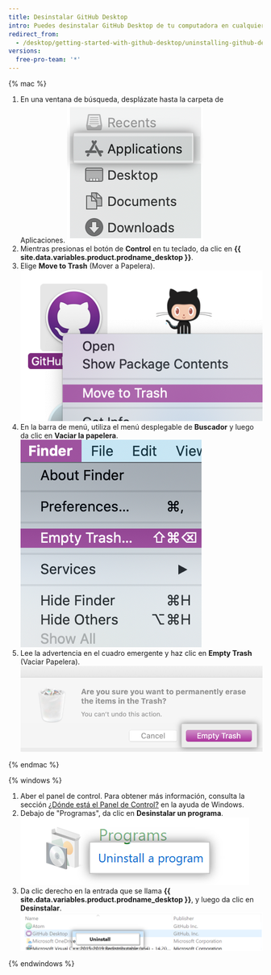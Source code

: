 ```yaml
---
title: Desinstalar GitHub Desktop
intro: Puedes desinstalar GitHub Desktop de tu computadora en cualquier momento.
redirect_from:
  - /desktop/getting-started-with-github-desktop/uninstalling-github-desktop
versions:
  free-pro-team: '*'
---
```


{% mac %}

1. En una ventana de búsqueda, desplázate hasta la carpeta de Aplicaciones. ![Carpeta de aplicaciones en la ventana del Buscador](/assets/images/help/desktop/applications-folder.png)
2. Mientras presionas el botón de **Control** en tu teclado, da clic en **{{ site.data.variables.product.prodname_desktop }}**.
3. Elige **Move to Trash** (Mover a Papelera). ![La opción de mover a la papelera](/assets/images/help/desktop/mac-move-to-trash.png)
4. En la barra de menú, utiliza el menú desplegable de **Buscador** y luego da clic en **Vaciar la papelera**. ![La opción de vaciar la papelera en la barra de menú](/assets/images/help/desktop/mac-empty-trash-menu.png)
5. Lee la advertencia en el cuadro emergente y haz clic en **Empty Trash** (Vaciar Papelera). ![El botón de vaciar la papelera](/assets/images/help/desktop/mac-empty-trash-button.png)

{% endmac %}

{% windows %}

1. Aber el panel de control. Para obtener más información, consulta la sección [¿Dónde está el Panel de Control?](https://support.microsoft.com/en-us/help/13764/windows-where-is-control-panel) en la ayuda de Windows.
2. Debajo de "Programas", da clic en **Desinstalar un programa**. ![La opción de desinstalar programa en el panel de control](/assets/images/help/desktop/windows-uninstall-a-program.png)
3. Da clic derecho en la entrada que se llama **{{ site.data.variables.product.prodname_desktop }}**, y luego da clic en **Desinstalar**. ![La opción de desinstalar](/assets/images/help/desktop/windows-click-uninstall.png)

{% endwindows %}
